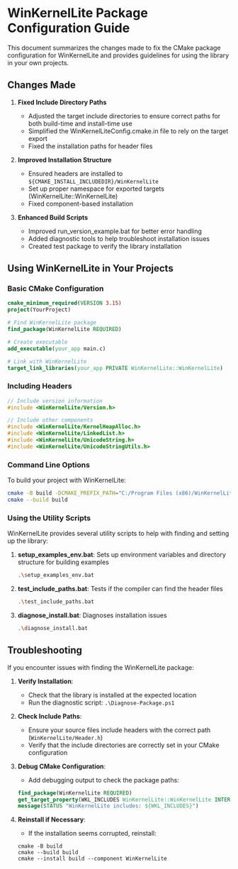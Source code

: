 # WinKernelLite Package Configuration Guide

This document summarizes the changes made to fix the CMake package configuration for WinKernelLite and provides guidelines for using the library in your own projects.

## Changes Made

1. **Fixed Include Directory Paths**
   - Adjusted the target include directories to ensure correct paths for both build-time and install-time use
   - Simplified the WinKernelLiteConfig.cmake.in file to rely on the target export
   - Fixed the installation paths for header files

2. **Improved Installation Structure**
   - Ensured headers are installed to `${CMAKE_INSTALL_INCLUDEDIR}/WinKernelLite`
   - Set up proper namespace for exported targets (WinKernelLite::WinKernelLite)
   - Fixed component-based installation

3. **Enhanced Build Scripts**
   - Improved run_version_example.bat for better error handling
   - Added diagnostic tools to help troubleshoot installation issues
   - Created test package to verify the library installation

## Using WinKernelLite in Your Projects

### Basic CMake Configuration

```cmake
cmake_minimum_required(VERSION 3.15)
project(YourProject)

# Find WinKernelLite package
find_package(WinKernelLite REQUIRED)

# Create executable
add_executable(your_app main.c)

# Link with WinKernelLite
target_link_libraries(your_app PRIVATE WinKernelLite::WinKernelLite)
```

### Including Headers

```c
// Include version information
#include <WinKernelLite/Version.h>

// Include other components
#include <WinKernelLite/KernelHeapAlloc.h>
#include <WinKernelLite/LinkedList.h>
#include <WinKernelLite/UnicodeString.h>
#include <WinKernelLite/UnicodeStringUtils.h>
```

### Command Line Options

To build your project with WinKernelLite:

```bash
cmake -B build -DCMAKE_PREFIX_PATH="C:/Program Files (x86)/WinKernelLite"
cmake --build build
```

### Using the Utility Scripts

WinKernelLite provides several utility scripts to help with finding and setting up the library:

1. **setup_examples_env.bat**: Sets up environment variables and directory structure for building examples
   ```bash
   .\setup_examples_env.bat
   ```

2. **test_include_paths.bat**: Tests if the compiler can find the header files 
   ```bash
   .\test_include_paths.bat
   ```

3. **diagnose_install.bat**: Diagnoses installation issues
   ```bash
   .\diagnose_install.bat
   ```

## Troubleshooting

If you encounter issues with finding the WinKernelLite package:

1. **Verify Installation**: 
   - Check that the library is installed at the expected location
   - Run the diagnostic script: `.\Diagnose-Package.ps1`

2. **Check Include Paths**:
   - Ensure your source files include headers with the correct path (`WinKernelLite/Header.h`)
   - Verify that the include directories are correctly set in your CMake configuration

3. **Debug CMake Configuration**:
   - Add debugging output to check the package paths:
   ```cmake
   find_package(WinKernelLite REQUIRED)
   get_target_property(WKL_INCLUDES WinKernelLite::WinKernelLite INTERFACE_INCLUDE_DIRECTORIES)
   message(STATUS "WinKernelLite includes: ${WKL_INCLUDES}")
   ```

4. **Reinstall if Necessary**:
   - If the installation seems corrupted, reinstall:
   ```
   cmake -B build
   cmake --build build
   cmake --install build --component WinKernelLite
   ```


